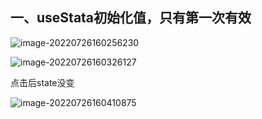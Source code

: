 ## 一、useStata初始化值，只有第一次有效

![image-20220726160256230](https://tts-markdown.oss-cn-beijing.aliyuncs.com/img/image-20220726160256230.png)

![image-20220726160326127](https://tts-markdown.oss-cn-beijing.aliyuncs.com/img/image-20220726160326127.png)

点击后state没变

![image-20220726160410875](https://tts-markdown.oss-cn-beijing.aliyuncs.com/img/image-20220726160410875.png)